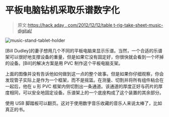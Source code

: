# 平板电脑钻机采取乐谱数字化

> 原文:[https://hack aday . com/2012/12/12/table t-rig-take-sheet-music-digital/](https://hackaday.com/2012/12/12/tablet-rig-takes-sheet-music-digital/)

![music-stand-tablet-holder](../Images/e964e03136e2554811bf0219ce46246b.png)

[Bill Dudley]的妻子想用几个不同的平板电脑来显示乐谱。当然，一个合适的乐谱架可以很好地支撑设备的重量，但是如果它没有固定好，你很快就会看到一个坏掉的设备。[Bill]的解决方案是用 PVC 制作这个平板电脑支架。

上面的图像并没有告诉他如何做到这一点的整个故事。但是如果你仔细观察，你会发现管子实际上是作为一个框架，而不是摇篮。在测量、切割并将所有组件粘合在一起后，他在 u 形 PVC 框架内侧切割出一条通道。该通道的厚度正好与药片的厚度相同，可以安全地固定设备。乐谱架上的一个底座构成了这个装置的其余部分。

使用 USB 脚踏板可以翻页。这对于使用数字音乐收藏的音乐人来说太棒了，比如真正的书。